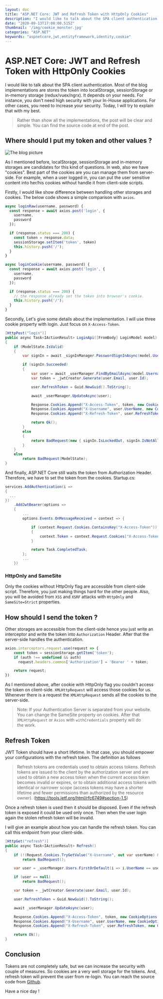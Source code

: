 ```yaml
---
layout: doc
title: "ASP.NET Core: JWT and Refresh Token with HttpOnly Cookies"
description: "I would like to talk about the SPA client authentication. Most of the blog implementations are stores the token into localStorage, sessionStorage or in-memory storage (redux/vuex/ngrx). It depends on your needs.  For instance, you don't need high security with your In-House applications. For other cases, you need to increase your security. Today, I will try to explain that with my best."
date: "2020-09-13T17:00:00.515Z"
thumbnail: '/img/cookie_monster.jpg'
categories: "ASP.NET"
keywords: "aspnetcore,jwt,entityframework,identity,cookie"
---
```


# ASP.NET Core: JWT and Refresh Token with HttpOnly Cookies

I would like to talk about the SPA client authentication. Most of the blog implementations are stores the token into localStorage, sessionStorage or in-memory storage (redux/vuex/ngrx). It depends on your needs.  For instance, you don't need high security with your In-House applications. For other cases, you need to increase your security. Today, I will try to explain that with my best.

> Rather than show all the implementations, the post will be clear and simple. You can find the source code at end of the post.

## Where should I put my token and other values ?

![The blog picture](/img/cookie_monster.jpg)

As I mentioned before, localStorage, sessionStorage and in-memory storages are candidates for this kind of questions. In web, also we have "cookies". Best part of the cookies are you can manage them from server-side. For example, when a user logged in, you can put the user sensitive content into her/his cookies without handle it from client-side scripts.

Firstly, I would like show difference between handling other storages and cookies. The below code shows a simple comparison with `axios`.

```javascript
async loginRaw(username, password) {
  const response = await axios.post('login', {
    username,
    password
  });

  if (response.status === 200) {
    const token = response.data;
    sessionStorage.setItem('token', token)
    this.history.push('/');
  }
}

async loginCookie(username, password) {
  const response = await axios.post('login', {
    username,
    password
  });

  if (response.status === 200) {
    // the response already set the token into browser's cookie.
    this.history.push('/');
  }
}
```

Secondly, Let's give some details about the implementation. I will use three cookie property with login. Just focus on `X-Access-Token`.

```csharp
[HttpPost("login")]
public async Task<IActionResult> LoginApi([FromBody] LoginModel model)
{
    if (ModelState.IsValid)
    {
        var signIn = await _signInManager.PasswordSignInAsync(model.Username, model.Password, false, false);

        if (signIn.Succeeded)
        {
            var user = await _userManager.FindByEmailAsync(model.Username);
            var token = _jwtCreator.Generate(user.Email, user.Id);

            user.RefreshToken = Guid.NewGuid().ToString();

            await _userManager.UpdateAsync(user);

            Response.Cookies.Append("X-Access-Token", token, new CookieOptions() { HttpOnly = true, SameSite = SameSiteMode.Strict });
            Response.Cookies.Append("X-Username", user.UserName, new CookieOptions() { HttpOnly = true, SameSite = SameSiteMode.Strict });
            Response.Cookies.Append("X-Refresh-Token", user.RefreshToken, new CookieOptions() { HttpOnly = true, SameSite = SameSiteMode.Strict });

            return Ok();
        }
        else
        {
            return BadRequest(new { signIn.IsLockedOut, signIn.IsNotAllowed, signIn.RequiresTwoFactor });
        }
    }
    else
        return BadRequest(ModelState);
}
```

And finally, ASP.NET Core still waits the token from Authorization Header. Therefore, we have to set the token from the cookies. Startup.cs:

```csharp
services.AddAuthentication(i =>
{
  ...
})
    .AddJwtBearer(options =>
    {
        ...
        options.Events.OnMessageReceived = context => {

            if (context.Request.Cookies.ContainsKey("X-Access-Token"))
            {
                context.Token = context.Request.Cookies["X-Access-Token"];
            }

            return Task.CompletedTask;
        };
        ...
    })

```

### HttpOnly and SameSite
Only the cookies without HttpOnly flag are accessible from client-side script. Therefore, you just making things hard for the other people. Also, you will be  avoided from `XSS` and `XSRF` attacks with `HttpOnly` and `SameSite=Strict` properties.

## How should I send the token ?
Other storages are accessible from the client-side hence you just write an interceptor and write the token into `Authorization` Header. After that the server-side handles the authentication.

```javascript
axios.interceptors.request.use(request => {
    const token = sessionStorage.getItem('token');
    if (auth !== undefined && auth)
      request.headers.common['Authorization'] = 'Bearer ' + token;

    return request;
})
```
As I mentioned above, after cookie with HttpOnly flag you couldn't access the token on client-side. `XMLHttpRequest` will access those cookies for us. Whenever there is a request the `XMLHttpRequest` sends all the cookies to the server-side.

> Note: If your Authentication Server is separated  from your website. You can change the SameSite property on cookies. After that `XMLHttpRequest` or `Axios` with `withCredentials` property will do the work.

## Refresh Token

JWT Token should have a short  lifetime. In that case, you should empower your configurations with the refresh token. The definition as follows

> Refresh tokens are credentials used to obtain access tokens. Refresh tokens are issued to the client by the authorization server and are used to obtain a new access token when the current access token becomes invalid or expires, or to obtain additional access tokens with identical or narrower scope (access tokens may have a shorter lifetime and fewer permissions than authorized by the resource owner). (https://tools.ietf.org/html/rfc6749#section-1.5)

Once a refresh token is used then it should be disposed. Even if the refresh token is exposed it could be used only once. Then when the user login again the stolen refresh token will be invalid.

I will give an example about how you can handle the refresh token. You can call this endpoint from your client-side.

```csharp
[HttpGet("refresh")]
public async Task<IActionResult> Refresh()
{
    if (!(Request.Cookies.TryGetValue("X-Username", out var userName) && Request.Cookies.TryGetValue("X-Refresh-Token", out var refreshToken)))
        return BadRequest();

    var user = _userManager.Users.FirstOrDefault(i => i.UserName == userName && i.RefreshToken == refreshToken);

    if (user == null)
        return BadRequest();

    var token = _jwtCreator.Generate(user.Email, user.Id);

    user.RefreshToken = Guid.NewGuid().ToString();

    await _userManager.UpdateAsync(user);

    Response.Cookies.Append("X-Access-Token", token, new CookieOptions() { HttpOnly = true, SameSite = SameSiteMode.Strict });
    Response.Cookies.Append("X-Username", user.UserName, new CookieOptions() { HttpOnly = true, SameSite = SameSiteMode.Strict });
    Response.Cookies.Append("X-Refresh-Token", user.RefreshToken, new CookieOptions() { HttpOnly = true, SameSite = SameSiteMode.Strict });

    return Ok();
}
```

## Conclusion
Tokens are not completely safe, but we can increase the security with couple of measures. So  cookies are a very well storage for the tokens. And, refresh token will prevent the user from re-login. You can reach the source code from [Github](https://github.com/alimozdemir/medium/tree/master/AuthJWTRefresh).

Have a nice day !